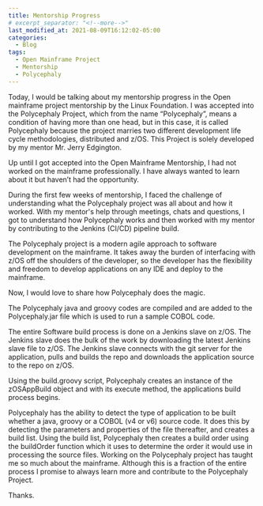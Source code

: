 ```yaml
---                          
title: Mentorship Progress
# excerpt_separator: "<!--more-->"
last_modified_at: 2021-08-09T16:12:02-05:00
categories:
  - Blog                     
tags:                  
  - Open Mainframe Project 
  - Mentorship 
  - Polycephaly
---  
```


Today, I would be talking about my mentorship progress in the Open mainframe project mentorship by the Linux Foundation.
I was accepted into the Polycephaly Project, which from the name “Polycephaly”, means a condition of having more than one head, but in this case, it is called Polycephaly because the project marries two different development life cycle methodologies, distributed and z/OS. This Project is solely developed by my mentor Mr. Jerry Edgington.

Up until I got accepted into the Open Mainframe Mentorship, I had not worked on the mainframe professionally. I have always wanted to learn about it but haven’t had the opportunity.

During the first few weeks of mentorship, I faced the challenge of understanding what the Polycephaly project was all about and how it worked. With my mentor's help through meetings, chats and questions, I got to understand how Polycephaly works and then worked with my mentor by contributing to the Jenkins (CI/CD) pipeline build.

The Polycephaly project is a modern agile approach to software development on the mainframe.
It takes away the burden of interfacing with z/OS off the shoulders of the developer, so the developer has the flexibility and freedom to develop applications on any IDE and deploy to the mainframe.

Now, I would love to share how Polycephaly does the magic.

The Polycephaly java and groovy codes are compiled and are added to the Polycephaly.jar file which is used to run a sample COBOL code.

The entire Software build process is done on a Jenkins slave on z/OS. The Jenkins slave does the bulk of the work by downloading the latest Jenkins slave file to z/OS. The Jenkins slave connects with the git server for the application, pulls and builds the repo and downloads the application source to the repo on z/OS.

Using the build.groovy script, Polycephaly creates an instance of the zOSAppBuild object and with its execute method, the applications build process begins.

Polycephaly has the ability to detect the type of application to be built whether a java, groovy or a COBOL (v4 or v6) source code. It does this by detecting the parameters and properties of the file thereafter, and creates a build list. Using the build list, Polycephaly then creates a build order using the buildOrder function which it uses to determine the order it would use in processing the source files.
 Working on the Polycephaly project has taught me so much about the mainframe. Although this is a fraction of the entire process I promise to always learn more and contribute to the Polycephaly Project.

Thanks.
